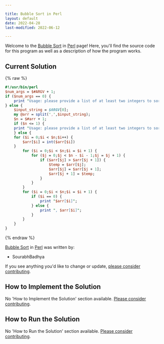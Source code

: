```yaml
---

title: Bubble Sort in Perl
layout: default
date: 2022-04-28
last-modified: 2022-06-12

---
```


Welcome to the [Bubble Sort](https://sampleprograms.io/projects/bubble-sort) in [Perl](https://sampleprograms.io/languages/perl) page! Here, you'll find the source code for this program as well as a description of how the program works.

## Current Solution

{% raw %}

```perl
#!/usr/bin/perl
$num_args = $#ARGV + 1;
if ($num_args == 0) {
    print "Usage: please provide a list of at least two integers to sort in the format \"1, 2, 3, 4, 5\"";
} else {
    $input_string = $ARGV[0];
    my @arr = split(',',$input_string);
    $n = $#arr + 1;
    if ($n <= 1) {
	print "Usage: please provide a list of at least two integers to sort in the format \"1, 2, 3, 4, 5\"";
    } else {
	for ($i = 0;$i < $n;$i++) {
	    $arr[$i] = int($arr[$i])
	}
        for ($i = 0;$i < $n;$i = $i + 1) {
            for ($j = 0;$j < $n - $i - 1;$j = $j + 1) {
                if ($arr[$j] > $arr[$j + 1]) {
                    $temp = $arr[$j];
                    $arr[$j] = $arr[$j + 1];
                    $arr[$j + 1] = $temp;
                }
            }
        }
        for ($i = 0;$i < $n;$i = $i + 1) {
            if ($i == 0) {
                print "$arr[$i]";
            } else {
                print ", $arr[$i]";
            }
        }
    }
}
```

{% endraw %}

[Bubble Sort](https://sampleprograms.io/projects/bubble-sort) in [Perl](https://sampleprograms.io/languages/perl) was written by:

- SourabhBadhya

If you see anything you'd like to change or update, [please consider contributing](https://github.com/TheRenegadeCoder/sample-programs).

## How to Implement the Solution

No 'How to Implement the Solution' section available. [Please consider contributing](https://github.com/TheRenegadeCoder/sample-programs-website).

## How to Run the Solution

No 'How to Run the Solution' section available. [Please consider contributing](https://github.com/TheRenegadeCoder/sample-programs-website).